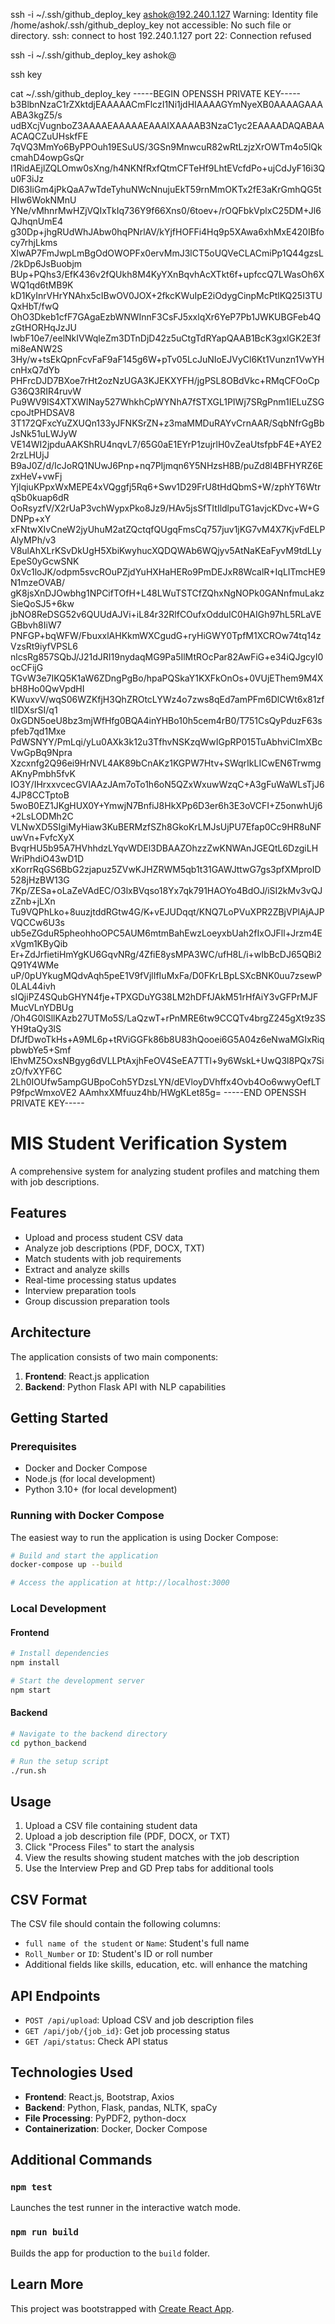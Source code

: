  ssh -i ~/.ssh/github_deploy_key ashok@192.240.1.127
Warning: Identity file /home/ashok/.ssh/github_deploy_key not accessible: No such file or directory.
ssh: connect to host 192.240.1.127 port 22: Connection refused


ssh -i ~/.ssh/github_deploy_key ashok@<HOST>


ssh key

 cat ~/.ssh/github_deploy_key
-----BEGIN OPENSSH PRIVATE KEY-----
b3BlbnNzaC1rZXktdjEAAAAACmFlczI1Ni1jdHIAAAAGYmNyeXB0AAAAGAAAABA3kgZ5/s
udBXcjVugnboZ3AAAAEAAAAAEAAAIXAAAAB3NzaC1yc2EAAAADAQABAAACAQCZuUHskfFE
7qVQ3MmYo6ByPPOuh19ESuUS/3GSn9MnwcuR82wRtLzjzXrOWTm4o5lQkcmahD4owpGsQr
I1RidAEjlZQLOmw0sXng/h4NKNfRxfQtmCFTeHf9LhtEVcfdPo+ujCdJyF16i3Qu0F3iJz
Dl63IiGm4jPkQaA7wTdeTyhuNWcNnujuEkT59rnMmOKTx2fE3aKrGmhQG5tHIw6WokNMnU
YNe/vMhnrMwHZjVQIxTkIq736Y9f66Xns0/6toev+/rOQFbkVplxC25DM+Jl6QJhqnUmE4
g30Dp+jhgRUdWhJAbw0hqPNrlAV/kYjfHOFFi4Hq9p5XAwa6xhMxE420IBfocy7rhjLkms
XlwAP7FmJwpLmBgOdOWOPFx0ervMmJ3lCT5oUQVeCLACmiPp1Q44gzsL/2kDp6JsBuobjm
BUp+PQhs3/EfK436v2fQUkh8M4KyYXnBqvhAcXTkt6f+upfccQ7LWasOh6XWQ1qd6tMB9K
kD1KyInrVHrYNAhx5cIBwOV0JOX+2fkcKWuIpE2iOdygCinpMcPtlKQ25I3TUQxHbT/fwQ
OhO3Dkeb1cfF7GAgaEzbWNWInnF3CsFJ5xxlqXr6YeP7Pb1JWKUBGFeb4QzGtHORHqJzJU
lwbF10e7/eelNkIVWqleZm3DTnDjD42z5uCtgTdRYapQAAB1BcK3gxlGK2E3fmi8eANW2S
3Hy/w+tsEkQpnFcvFaF9aF145g6W+pTv05LcJuNIoEJVyCl6Kt1Vunzn1VwYHcnHxQ7dYb
PHFrcDJD7BXoe7rHt2ozNzUGA3KJEKXYFH/jgPSL8OBdVkc+RMqCFOoCpG36Q3RIR4ruvW
Pu9WV9lS4XTXWINay527WhkhCpWYNhA7fSTXGL1PIWj7SRgPnm1IELuZSGcpoJtPHDSAV8
3T172QFxcYuZXUQn133yJFNKSrZN+z3maMMDuRAYvCrnAAR/SqbNfrGgBbJsNk51uLWJyW
VE14WI2jpduAAKShRU4nqvL7/65G0aE1EYrP1zujrlH0vZeaUtsfpbF4E+AYE22rzLHUjJ
B9aJ0Z/d/IcJoRQ1NUwJ6Pnp+nq7PIjmqn6Y5NHzsH8B/puZd8l4BFHYRZ6EzxHeV+vwFj
YjIqiuKPpxWxMEPE4xVQggfj5Rq6+Swv1D29FrU8tHdQbmS+W/zphYT6WtrqSb0kuap6dR
OoRsyzfV/X2rUaP3vchWypxPko8Jz9/HAv5jsSfTItIldlpuTG1avjcKDvc+W+GDNPp+xY
xFNtwXIvCneW2jyUhuM2atZQctqfQUgqFmsCq757juv1jKG7vM4X7KjvFdELPAlyMPh/v3
V8ulAhXLrKSvDkUgH5XbiKwyhucXQDQWAb6WQjyv5AtNaKEaFyvM9tdLLyEpeS0yGcwSNK
0xVc1loJK/odpm5svcROuPZjdYuHXHaHERo9PmDEJxR8WcalR+IqLITmcHE9N1mzeOVAB/
gK8jsXnDJOwbhg1NPCifTOfH+L48LWuTSTCfZQhxNgNOPk0GANnfmuLakzSieQoSJ5+6kw
jbNO8ReDSG52v6QUUdAJVi+iL84r32RlfCOufxOdduIC0HAIGh97hL5RLaVEGBbvh8IiW7
PNFGP+bqWFW/FbuxxlAHKkmWXCgudG+ryHiGWY0TpfM1XCROw74tq14zVzsRt9iyfVPSL6
nlcsRg857SQbJ/J21dJRI19nydaqMG9Pa5IlMtROcPar82AwFiG+e34iQJgcyI0ocCFijG
TGvW3e7IKQ5K1aW6ZDngPgBo/hpaPQSkaY1KXFkOnOs+0VUjEThem9M4XbH8Ho0QwVpdHI
KWuxvV/wqS06WZKfjH3QhZROtcLYWz4o7zws8qEd7amPFm6DlCWt6x81zftlIDXsrSI/q1
0xGDN5oeU8bz3mjWfHfg0BQA4inYHBo10h5cem4rB0/T751CsQyPduzF63spfeb7qd1Mxe
PdWSNYY/PmLqi/yLu0AXk3k12u3TfhvNSKzqWwIGpRP015TuAbhviCImXBcVwGpBq9Npra
Xzcxnfg2Q96ei9HrNVL4AK89bCnAKz1KGPW7Htv+SWqrIkLICwEN6TrwmgAKnyPmbh5fvK
IO3Y/IHrxxvcecGVIAAzJAm7oTo1h6oN5QZxWxuwWzqC+A3gFuWaWLsTjJ64JP8CCTptoB
5woB0EZ1JKgHUX0Y+YmwjN7BnfiJ8HkXPp6D3er6h3E3oVCFI+Z5onwhUj6+2LsLODMh2C
VLNwXD5SIgiMyHiaw3KuBERMzfSZh8GkoKrLMJsUjPU7Efap0Cc9HR8uNFuwVn+FvfcXyX
BvqrHU5b95A7HVhhdzLYqvWDEl3DBAAZOhzzZwKNWAnJGEQtL6DzgiLHWriPhdiO43wD1D
xKorrRqGS6BbG2zjapuz5ZVwKJHZRWM5qb1t31GAWJttwG7gs3pfXMproID528jHzBW13G
7Kp/ZESa+oLaZeVAdEC/O3lxBVqso18Yx7qk791HAOYo4BdOJ/iSI2kMv3vQJzZnb+jLXn
Tu9VQPhLko+8uuzjtddRGtw4G/K+vEJUDqqt/KNQ7LoPVuXPR2ZBjVPlAjAJPVQCCw6U3s
ub5eZGduR5pheohhoOPC5AUM6mtmBahEwzLoeyxbUah2fIxOJFll+Jrzm4ExVgm1KByQib
Er+ZdJrfietiHmYgKU6GqvNRg/4ZfiE8ysMPA3WC/ufH8L/i+wIbBcDJ65QBi2Q91Y4WMe
uP/0pUYkugMQdvAqh5peE1V9fVjlIfIuMxFa/D0FKrLBpLSXcBNK0uu7zsewP0LAL44ivh
sIQjiPZ4SQubGHYN4fje+TPXGDuYG38LM2hDFfJAkM51rHfAiY3vGFPrMJFMucVLnYDBUg
/Oh4G0lSllKAzb27UTMo5S/LaQzwT+rPnMRE6tw9CCQTv4brgZ245gXt9z3SYH9taQy3lS
DfJfDwoTkHs+A9ML6p+tRViGGFk86b8U83hQooei6G5A04z6eNwaMGIxRiqpbwbYe5+Smf
lEhvMZ5OxsNBgyg6dVLLPtAxjhFeOV4SeEA7TTl+9y6WskL+UwQ3l8PQx7SizO/fvXYF6C
2Lh0IOUfw5ampGUBpoCoh5YDzsLYN/dEVloyDVhffx4Ovb4Oo6wwyOefLTP9fpcWmxoVE2
AAmhxXMfuuz4hb/HWgKLet85g=
-----END OPENSSH PRIVATE KEY-----



# MIS Student Verification System

A comprehensive system for analyzing student profiles and matching them with job descriptions.

## Features

- Upload and process student CSV data
- Analyze job descriptions (PDF, DOCX, TXT)
- Match students with job requirements
- Extract and analyze skills
- Real-time processing status updates
- Interview preparation tools
- Group discussion preparation tools

## Architecture

The application consists of two main components:

1. **Frontend**: React.js application
2. **Backend**: Python Flask API with NLP capabilities

## Getting Started

### Prerequisites

- Docker and Docker Compose
- Node.js (for local development)
- Python 3.10+ (for local development)

### Running with Docker Compose

The easiest way to run the application is using Docker Compose:

```bash
# Build and start the application
docker-compose up --build

# Access the application at http://localhost:3000
```

### Local Development

#### Frontend

```bash
# Install dependencies
npm install

# Start the development server
npm start
```

#### Backend

```bash
# Navigate to the backend directory
cd python_backend

# Run the setup script
./run.sh
```

## Usage

1. Upload a CSV file containing student data
2. Upload a job description file (PDF, DOCX, or TXT)
3. Click "Process Files" to start the analysis
4. View the results showing student matches with the job description
5. Use the Interview Prep and GD Prep tabs for additional tools

## CSV Format

The CSV file should contain the following columns:
- `full name of the student` or `Name`: Student's full name
- `Roll_Number` or `ID`: Student's ID or roll number
- Additional fields like skills, education, etc. will enhance the matching

## API Endpoints

- `POST /api/upload`: Upload CSV and job description files
- `GET /api/job/{job_id}`: Get job processing status
- `GET /api/status`: Check API status

## Technologies Used

- **Frontend**: React.js, Bootstrap, Axios
- **Backend**: Python, Flask, pandas, NLTK, spaCy
- **File Processing**: PyPDF2, python-docx
- **Containerization**: Docker, Docker Compose

## Additional Commands

### `npm test`

Launches the test runner in the interactive watch mode.

### `npm run build`

Builds the app for production to the `build` folder.

## Learn More

This project was bootstrapped with [Create React App](https://github.com/facebook/create-react-app).

